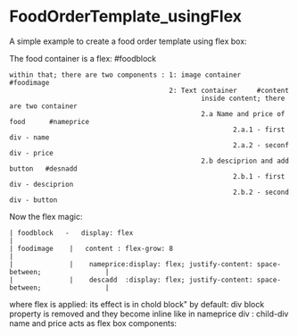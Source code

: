 # FoodOrderTemplate_usingFlex

A simple example to create a food order template using flex box:

The food container is a flex: #foodblock

    within that; there are two components : 1: image container    #foodimage
                                            2: Text container     #content
                                                    inside content; there are two container
                                                    2.a Name and price of food      #nameprice
                                                            2.a.1 - first div - name
                                                            2.a.2 - seconf div - price
                                                    2.b desciprion and add button   #desnadd
                                                            2.b.1 - first div - desciprion
                                                            2.b.2 - second div - button


Now the flex magic:

    | foodblock   -   display: flex                                                             |
    | foodimage    |   content : flex-grow: 8                                                   |
    |              |    nameprice:display: flex; justify-content: space-between;                |
    |              |    descadd  :display: flex; justify-content: space-between;                |    

where flex is applied: its effect is in chold block"
        by default:  div block property is removed and they become inline like in nameprice div : child-div name and price acts as flex box components: 
